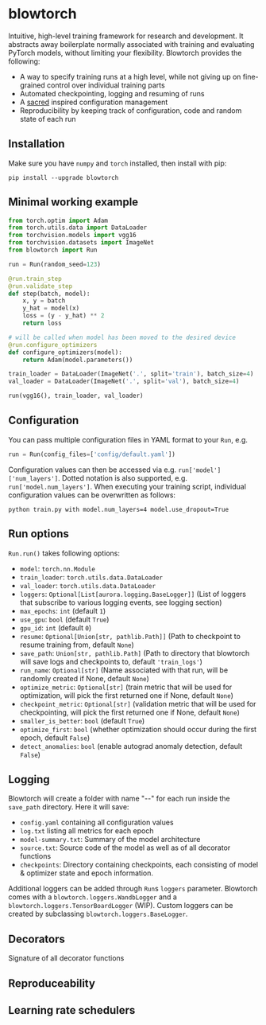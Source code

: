 # blowtorch

Intuitive, high-level training framework for research and development. It abstracts away boilerplate normally associated with training and evaluating PyTorch models, without limiting your flexibility. Blowtorch provides the following:

* A way to specify training runs at a high level, while not giving up on fine-grained control over individual training parts
* Automated checkpointing, logging and resuming of runs
* A [sacred](https://github.com/IDSIA/sacred) inspired configuration management
* Reproducibility by keeping track of configuration, code and random state of each run

## Installation
Make sure you have `numpy` and `torch` installed, then install with pip:

```shell script
pip install --upgrade blowtorch
```

## Minimal working example
```python
from torch.optim import Adam
from torch.utils.data import DataLoader
from torchvision.models import vgg16
from torchvision.datasets import ImageNet
from blowtorch import Run

run = Run(random_seed=123)

@run.train_step
@run.validate_step
def step(batch, model):
    x, y = batch
    y_hat = model(x)
    loss = (y - y_hat) ** 2
    return loss

# will be called when model has been moved to the desired device 
@run.configure_optimizers
def configure_optimizers(model):
    return Adam(model.parameters())

train_loader = DataLoader(ImageNet('.', split='train'), batch_size=4)
val_loader = DataLoader(ImageNet('.', split='val'), batch_size=4)

run(vgg16(), train_loader, val_loader)
```

## Configuration
You can pass multiple configuration files in YAML format to your `Run`, e.g.
```python
run = Run(config_files=['config/default.yaml'])
```
Configuration values can then be accessed via e.g. `run['model']['num_layers']`. Dotted notation is also supported, e.g. `run['model.num_layers']`.  When executing your training script, individual configuration values can be overwritten as follows:

```shell script
python train.py with model.num_layers=4 model.use_dropout=True
```

## Run options
`Run.run()` takes following options:
* `model`: `torch.nn.Module`
* `train_loader`: `torch.utils.data.DataLoader`
* `val_loader`: `torch.utils.data.DataLoader`
* `loggers`: `Optional[List[aurora.logging.BaseLogger]]` (List of loggers that subscribe to various logging events, see logging section)
* `max_epochs`: `int` (default `1`)
* `use_gpu`: `bool` (default `True`)
* `gpu_id`: `int` (default `0`)
* `resume`: `Optional[Union[str, pathlib.Path]]` (Path to checkpoint to resume training from, default `None`)
* `save_path`: `Union[str, pathlib.Path]` (Path to directory that blowtorch will save logs and checkpoints to, default `'train_logs'`)
* `run_name`: `Optional[str]` (Name associated with that run, will be randomly created if None, default `None`)
* `optimize_metric`: `Optional[str]` (train metric that will be used for optimization, will pick the first returned one if None, default `None`)
* `checkpoint_metric`: `Optional[str]` (validation metric that will be used for checkpointing, will pick the first returned one if None, default `None`)
* `smaller_is_better`: `bool` (default `True`)
* `optimize_first`: `bool` (whether optimization should occur during the first epoch, default `False`)
* `detect_anomalies`: `bool` (enable autograd anomaly detection, default `False`)

## Logging
Blowtorch will create a folder with name "<timestamp>-<name>-<sequential integer>" for each run inside the `save_path` directory. Here it will save:
* `config.yaml` containing all configuration values
* `log.txt` listing all metrics for each epoch
* `model-summary.txt`: Summary of the model architecture
* `source.txt`: Source code of the model as well as of all decorator functions
* `checkpoints`: Directory containing checkpoints, each consisting of model & optimizer state and epoch information.

Additional loggers can be added through `Run`s `loggers` parameter. Blowtorch comes with a `blowtorch.loggers.WandbLogger` and a `blowtorch.loggers.TensorBoardLogger` (WIP). Custom loggers can be created by subclassing `blowtorch.loggers.BaseLogger`.

## Decorators
Signature of all decorator functions

## Reproduceability

## Learning rate schedulers